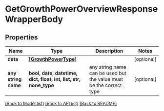 # GetGrowthPowerOverviewResponseWrapperBody


## Properties
Name | Type | Description | Notes
------------ | ------------- | ------------- | -------------
**data** | [**[GrowthPowerType]**](GrowthPowerType.md) |  | [optional] 
**any string name** | **bool, date, datetime, dict, float, int, list, str, none_type** | any string name can be used but the value must be the correct type | [optional]

[[Back to Model list]](../README.md#documentation-for-models) [[Back to API list]](../README.md#documentation-for-api-endpoints) [[Back to README]](../README.md)


